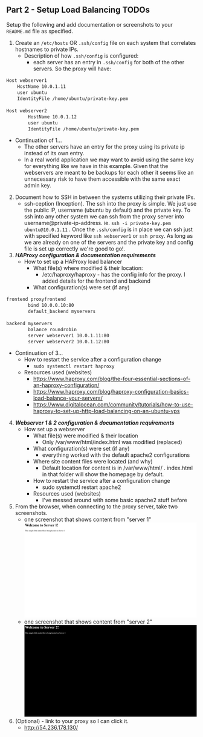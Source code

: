 ## Part 2 - Setup Load Balancing TODOs

Setup the following and add documentation or screenshots to your `README.md` file as specified.

1. Create an `/etc/hosts` OR `.ssh/config` file on each system that correlates hostnames to private IPs.
   * Description of how `.ssh/config` is configured:
      * each server has an entry in `.ssh/config` for both of the other servers. So the proxy will have:
```
Host webserver1
    HostName 10.0.1.11
    user ubuntu
    IdentityFile /home/ubuntu/private-key.pem

Host webserver2
        HostName 10.0.1.12
        user ubuntu
        IdentityFile /home/ubuntu/private-key.pem
```
   * Continuation of 1...
      * The other servers have an entry for the proxy using its private ip instead of its own entry.
      * In a real world application we may want to avoid using the same key for everything like we have in this example. Given that the webservers are meant to be backups for each other it seems like an unnecessary risk to have them accessible with the same exact admin key.
2. Document how to SSH in between the systems utilizing their private IPs.
   - ssh-ception (Inception). The ssh into the proxy is simple. We just use the public IP, username (ubuntu by default) and the private key. To ssh into any other system we can ssh from the proxy server into username@private-ip-address. ie. `ssh -i private-key.pem ubuntu@10.0.1.11` . Once the `.ssh/config` is in place we can ssh just with specified keyword like `ssh webserver1` or `ssh proxy`. As long as we are already on one of the servers and the private key and config file is set up correctly we're good to go!.
3. **_HAProxy configuration & documentation requirements_**
   - How to set up a HAProxy load balancer
     - What file(s) where modified & their location:
       -  /etc/haproxy/haproxy - has the config info for the proxy. I added details for the frontend and backend
     - What configuration(s) were set (if any)
```
frontend proxyfrontend
        bind 10.0.0.10:80
        default_backend myservers

backend myservers
        balance roundrobin
        server webserver1 10.0.1.11:80
        server webserver2 10.0.1.12:80
```
   - Continuation of 3...
     - How to restart the service after a configuration change
       - `sudo systemctl restart haproxy`
     - Resources used (websites)
       - https://www.haproxy.com/blog/the-four-essential-sections-of-an-haproxy-configuration/
       - https://www.haproxy.com/blog/haproxy-configuration-basics-load-balance-your-servers/
       - https://www.digitalocean.com/community/tutorials/how-to-use-haproxy-to-set-up-http-load-balancing-on-an-ubuntu-vps
4. **_Webserver 1 & 2 configuration & documentation requirements_**
   - How set up a webserver
     - What file(s) were modified & their location
       - Only /var/www/html/index.html was modified (replaced)
     - What configuration(s) were set (if any)
       - everything worked with the default apache2 configurations
     - Where site content files were located (and why)
       - Default location for content is in /var/www/html/ . index.html in that folder will show the homepage by default.
     - How to restart the service after a configuration change
       - sudo systemctl restart apache2
     - Resources used (websites)
       - I've messed around with some basic apache2 stuff before
5. From the browser, when connecting to the proxy server, take two screenshots.
   - one screenshot that shows content from "server 1"
![Server1 page](Server1-CEG3120-ITDesign.png)
   - one screenshot that shows content from "server 2"
![Server1 page](Server2-CEG3120-ITDesign.png)
6. (Optional) - link to your proxy so I can click it.
   - http://54.236.178.130/
